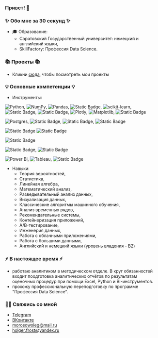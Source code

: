 ### Привет! 👋

### ✨ Обо мне за 30 секунд ✨ 
* 🎓 Образование:
  - Саратовский Государственный университет: немецкий и английский языки,
  - SkillFactory: Профессия Data Science.
  
### 📚 Проекты 📚

* Кликни [сюда](https://github.com/MorozovOV/My-Projects/tree/master), чтобы посмотреть мои проекты

### 💡 Основные компетенции 💡
- Инструменты:

![Python](https://img.shields.io/badge/python-3670A0?style=for-the-badge&logo=python&logoColor=ffdd54), ![NumPy](https://img.shields.io/badge/numpy-%23013243.svg?style=for-the-badge&logo=numpy&logoColor=white), ![Pandas](https://img.shields.io/badge/pandas-%23150458.svg?style=for-the-badge&logo=pandas&logoColor=white), ![Static Badge](https://img.shields.io/badge/-%23C5D0E6?style=for-the-badge&logo=scipy&logoColor=blue&label=scipy&labelColor=%23C5D0E6), ![scikit-learn](https://img.shields.io/badge/scikit--learn-%23F7931E.svg?style=for-the-badge&logo=scikit-learn&logoColor=white), ![Static Badge](https://img.shields.io/badge/-%23C5D0E6?style=for-the-badge&logo=statsmodels&logoColor=black&label=statsmodels&labelColor=%23C5D0E6), ![Static Badge](https://img.shields.io/badge/-%23C5D0E6?style=for-the-badge&logo=pmdarima&logoColor=black&label=pmdarima&labelColor=%23C5D0E6), ![Plotly](https://img.shields.io/badge/Plotly-%233F4F75.svg?style=for-the-badge&logo=plotly&logoColor=white), ![Matplotlib](https://img.shields.io/badge/Matplotlib-%23ffffff.svg?style=for-the-badge&logo=Matplotlib&logoColor=black), ![Static Badge](https://img.shields.io/badge/-green?style=for-the-badge&logo=seaborn&logoColor=white&label=seaborn&labelColor=green)

![Postgres](https://img.shields.io/badge/postgres-%23316192.svg?style=for-the-badge&logo=postgresql&logoColor=white), ![Static Badge](https://img.shields.io/badge/-%23C5D0E6?style=for-the-badge&logo=clickhouse&logoColor=yellow&label=clickhouse&labelColor=%23C5D0E6), ![Static Badge](https://img.shields.io/badge/-%23C5D0E6?style=for-the-badge&logo=redis&logoColor=red&label=redis&labelColor=%23C5D0E6), ![Static Badge](https://img.shields.io/badge/-black?style=for-the-badge&logo=mongodb&logoColor=green&label=mongodb&labelColor=black)

![Static Badge](https://img.shields.io/badge/hadoop-blue?style=for-the-badge&logo=apache&logoColor=red&labelColor=white&color=blue)
![Static Badge](https://img.shields.io/badge/spark-black?style=for-the-badge&logo=apache&logoColor=red&labelColor=white&color=black)

![Static Badge](https://img.shields.io/badge/-%23C5D0E6?style=for-the-badge&logo=docker&logoColor=blue&label=docker&labelColor=%23C5D0E6)

![Static Badge](https://img.shields.io/badge/-%23C5D0E6?style=for-the-badge&logo=yandex%20cloud&logoColor=blue&label=yandex%20cloud&labelColor=%23C5D0E6), ![Static Badge](https://img.shields.io/badge/-red?style=for-the-badge&logo=comet%20ml&logoColor=red&label=comet%20ml&labelColor=red)


![Power Bi](https://img.shields.io/badge/power_bi-F2C811?style=for-the-badge&logo=powerbi&logoColor=black), ![Tableau](https://xmldatafeed.com/wp-content/uploads/2023/07/39.gif), ![Static Badge](https://img.shields.io/badge/-blue?style=for-the-badge&logo=datalens&logoColor=blue&label=datalens&labelColor=blue)



- Навыки:
    * Теория вероятностей,
    * Статистика,
    * Линейная алгебра,
    * Математический анализ,
    * Разведывательный анализ данных,
    * Визуализация данных,
    * Классические алгоритмы машинного обучения,
    * Анализ временных рядов,
    * Рекомендательные системы,
    * Контейнеризация приложений,
    * A/B-тестирование,
    * Инженерия данных,
    * Работа с облачными приложениями,
    * Работа с большими данными,
    * Английский и немецкий языки (уровень владения - B2) 
    

### ⚡️ В настоящее время ⚡️
- работаю аналитиком в методическом отделе. В круг обязанностей входит поодготовка аналитических отчётов по результатам оценочных процедур при помощи Excel, Python и BI-инструментов.
- прохожу профессиональную переподготовку по программе "Профессия Data Science".

### 🙌🏻 Свяжись со мной
- [Telegram](https://t.me/holger_frost)
- [ВКонтакте](https://vk.com/holger_frost)
- morosowoleg@mail.ru
- holger.frost@yandex.ru

